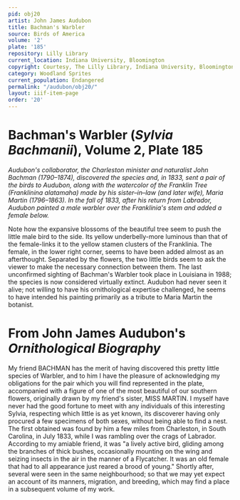 ```yaml
---
pid: obj20
artist: John James Audubon
title: Bachman's Warbler
source: Birds of America
volume: '2'
plate: '185'
repository: Lilly Library
current_location: Indiana University, Bloomington
copyright: Courtesy, The Lilly Library, Indiana University, Bloomington, Indiana
category: Woodland Sprites
current_population: Endangered
permalink: "/audubon/obj20/"
layout: iiif-item-page
order: '20'
---
```


# Bachman's Warbler (_Sylvia Bachmanii_), Volume 2, Plate 185

_Audubon's collaborator, the Charleston minister and naturalist John Bachman (1790–1874), discovered the species and, in 1833, sent a pair of the birds to Audubon, along with the watercolor of the Franklin Tree (Franklinina alatamaha) made by his sister–in–law (and later wife), Maria Martin (1796–1863). In the fall of 1833, after his return from Labrador, Audubon painted a male warbler over the Franklinia's stem and added a female below._

Note how the expansive blossoms of the beautiful tree seem to push the little male bird to the side. Its yellow underbelly-more luminous than that of the female-links it to the yellow stamen clusters of the Franklinia. The female, in the lower right corner, seems to have been added almost as an afterthought. Separated by the flowers, the two little birds seem to ask the viewer to make the necessary connection between them. The last unconfirmed sighting of Bachman's Warbler took place in Louisiana in 1988; the species is now considered virtually extinct. Audubon had never seen it alive; not willing to have his ornithological expertise challenged, he seems to have intended his painting primarily as a tribute to Maria Martin the botanist.

# From John James Audubon's _Ornithological Biography_

My friend BACHMAN has the merit of having discovered this pretty little species of Warbler, and to him I have the pleasure of acknowledging my obligations for the pair which you will find represented in the plate, accompanied with a figure of one of the most beautiful of our southern flowers, originally drawn by my friend's sister, MISS MARTIN. I myself have never had the good fortune to meet with any individuals of this interesting Sylvia, respecting which little is as yet known, its discoverer having only procured a few specimens of both sexes, without being able to find a nest. The first obtained was found by him a few miles from Charleston, in South Carolina, in July 1833, while I was rambling over the crags of Labrador. According to my amiable friend, it was "a lively active bird, gliding among the branches of thick bushes, occasionally mounting on the wing and seizing insects in the air in the manner of a Flycatcher. It was an old female that had to all appearance just reared a brood of young." Shortly after, several were seen in the same neighbourhood; so that we may yet expect an account of its manners, migration, and breeding, which may find a place in a subsequent volume of my work.
